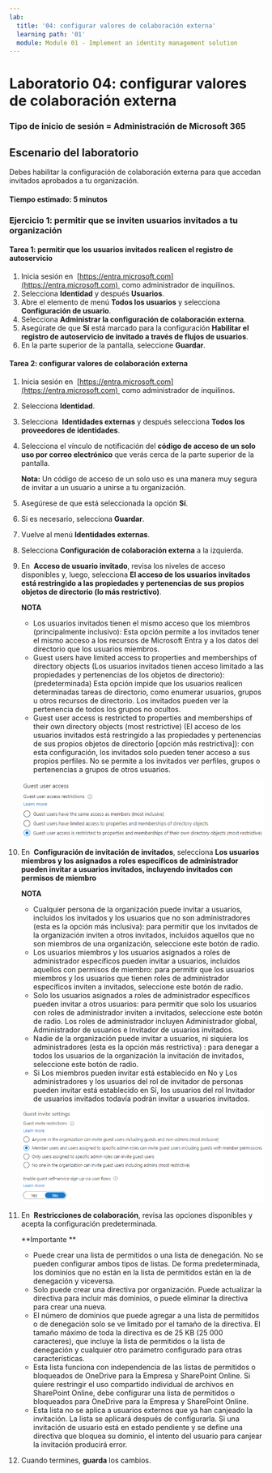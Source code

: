 ```yaml
---
lab:
  title: '04: configurar valores de colaboración externa'
  learning path: '01'
  module: Module 01 - Implement an identity management solution
---
```


# Laboratorio 04: configurar valores de colaboración externa

### Tipo de inicio de sesión = Administración de Microsoft 365

## Escenario del laboratorio

Debes habilitar la configuración de colaboración externa para que accedan invitados aprobados a tu organización.

#### Tiempo estimado: 5 minutos

### Ejercicio 1: permitir que se inviten usuarios invitados a tu organización

#### Tarea 1: permitir que los usuarios invitados realicen el registro de autoservicio

1. Inicia sesión en  [https://entra.microsoft.com](https://entra.microsoft.com)  como administrador de inquilinos.
2. Selecciona **Identidad** y después **Usuarios**.
3. Abre el elemento de menú **Todos los usuarios** y selecciona **Configuración de usuario**.
4. Selecciona **Administrar la configuración de colaboración externa**.
5. Asegúrate de que **Sí** está marcado para la configuración **Habilitar el registro de autoservicio de invitado a través de flujos de usuarios**.
6. En la parte superior de la pantalla, seleccione **Guardar**.

#### Tarea 2: configurar valores de colaboración externa

1. Inicia sesión en  [https://entra.microsoft.com](https://entra.microsoft.com)  como administrador de inquilinos.
2. Selecciona **Identidad**.
3. Selecciona  **Identidades externas** y después selecciona **Todos los proveedores de identidades**.
4. Selecciona el vínculo de notificación del **código de acceso de un solo uso por correo electrónico** que verás cerca de la parte superior de la pantalla.

    **Nota:** Un código de acceso de un solo uso es una manera muy segura de invitar a un usuario a unirse a tu organización.
    
5. Asegúrese de que está seleccionada la opción **Sí**.
6. Si es necesario, selecciona **Guardar**.
7. Vuelve al menú **Identidades externas**.
8. Selecciona **Configuración de colaboración externa** a la izquierda.

9. En  **Acceso de usuario invitado**, revisa los niveles de acceso disponibles y, luego, selecciona **El acceso de los usuarios invitados está restringido a las propiedades y pertenencias de sus propios objetos de directorio (lo más restrictivo)**.

    **NOTA**
    - Los usuarios invitados tienen el mismo acceso que los miembros (principalmente inclusivo): Esta opción permite a los invitados tener el mismo acceso a los recursos de Microsoft Entra y a los datos del directorio que los usuarios miembros.
    - Guest users have limited access to properties and memberships of directory objects (Los usuarios invitados tienen acceso limitado a las propiedades y pertenencias de los objetos de directorio): (predeterminada) Esta opción impide que los usuarios realicen determinadas tareas de directorio, como enumerar usuarios, grupos u otros recursos de directorio. Los invitados pueden ver la pertenencia de todos los grupos no ocultos.
    - Guest user access is restricted to properties and memberships of their own directory objects (most restrictive) (El acceso de los usuarios invitados está restringido a las propiedades y pertenencias de sus propios objetos de directorio [opción más restrictiva]): con esta configuración, los invitados solo pueden tener acceso a sus propios perfiles. No se permite a los invitados ver perfiles, grupos o pertenencias a grupos de otros usuarios.

    ![Imagen de pantalla que muestra las opciones de restricción de acceso de usuario invitado](./media/lp1-mod3-guest-user-access-restrictions.png)

10. En  **Configuración de invitación de invitados**, selecciona **Los usuarios miembros y los asignados a roles específicos de administrador pueden invitar a usuarios invitados, incluyendo invitados con permisos de miembro**

    **NOTA**
    - Cualquier persona de la organización puede invitar a usuarios, incluidos los invitados y los usuarios que no son administradores (esta es la opción más inclusiva): para permitir que los invitados de la organización inviten a otros invitados, incluidos aquellos que no son miembros de una organización, seleccione este botón de radio.
    - Los usuarios miembros y los usuarios asignados a roles de administrador específicos pueden invitar a usuarios, incluidos aquellos con permisos de miembro: para permitir que los usuarios miembros y los usuarios que tienen roles de administrador específicos inviten a invitados, seleccione este botón de radio.
    - Solo los usuarios asignados a roles de administrador específicos pueden invitar a otros usuarios: para permitir que solo los usuarios con roles de administrador inviten a invitados, seleccione este botón de radio. Los roles de administrador incluyen Administrador global, Administrador de usuarios e Invitador de usuarios invitados.
    - Nadie de la organización puede invitar a usuarios, ni siquiera los administradores (esta es la opción más restrictiva) : para denegar a todos los usuarios de la organización la invitación de invitados, seleccione este botón de radio.
    - Si Los miembros pueden invitar está establecido en No y Los administradores y los usuarios del rol de invitador de personas pueden invitar está establecido en Sí, los usuarios del rol Invitador de usuarios invitados todavía podrán invitar a usuarios invitados.

    ![Imagen de pantalla que muestra la configuración de invitación del invitado con la opción Los invitados pueden invitar establecida en No resaltada](./media/lp1-mod3-guest-user-invite-settings.png)

11. En  **Restricciones de colaboración**, revisa las opciones disponibles y acepta la configuración predeterminada.

    **Importante **
    - Puede crear una lista de permitidos o una lista de denegación. No se pueden configurar ambos tipos de listas. De forma predeterminada, los dominios que no están en la lista de permitidos están en la de denegación y viceversa.
    - Solo puede crear una directiva por organización. Puede actualizar la directiva para incluir más dominios, o puede eliminar la directiva para crear una nueva.
    - El número de dominios que puede agregar a una lista de permitidos o de denegación solo se ve limitado por el tamaño de la directiva. El tamaño máximo de toda la directiva es de 25 KB (25 000 caracteres), que incluye la lista de permitidos o la lista de denegación y cualquier otro parámetro configurado para otras características.
    - Esta lista funciona con independencia de las listas de permitidos o bloqueados de OneDrive para la Empresa y SharePoint Online. Si quiere restringir el uso compartido individual de archivos en SharePoint Online, debe configurar una lista de permitidos o bloqueados para OneDrive para la Empresa y SharePoint Online.
    - Esta lista no se aplica a usuarios externos que ya han canjeado la invitación. La lista se aplicará después de configurarla. Si una invitación de usuario está en estado pendiente y se define una directiva que bloquea su dominio, el intento del usuario para canjear la invitación producirá error.

12. Cuando termines, **guarda** los cambios.
